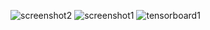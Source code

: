 ![screenshot2](https://github.com/user-attachments/assets/c6166d7c-53e0-472b-93a0-751073d08dbc)
![screenshot1](https://github.com/user-attachments/assets/0ce6b88b-f7f7-4fa0-b18a-679ba7fe82ca)
![tensorboard1](https://github.com/user-attachments/assets/6ea4b953-5bcd-4f25-a2b0-e44c551bba0e)
